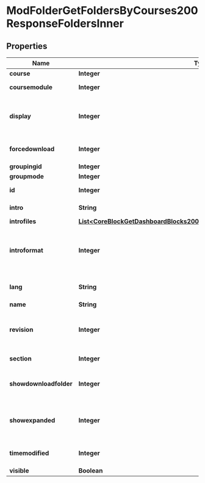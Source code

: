

# ModFolderGetFoldersByCourses200ResponseFoldersInner


## Properties

| Name | Type | Description | Notes |
|------------ | ------------- | ------------- | -------------|
|**course** | **Integer** | Course id |  [optional] |
|**coursemodule** | **Integer** | Course module id |  [optional] |
|**display** | **Integer** | Display type of folder contents on a separate page or inline |  [optional] |
|**forcedownload** | **Integer** | Whether file download is forced |  [optional] |
|**groupingid** | **Integer** | Group id |  [optional] |
|**groupmode** | **Integer** | Group mode |  [optional] |
|**id** | **Integer** | Activity instance id |  [optional] |
|**intro** | **String** | Activity introduction |  [optional] |
|**introfiles** | [**List&lt;CoreBlockGetDashboardBlocks200ResponseBlocksInnerContentsFilesInner&gt;**](CoreBlockGetDashboardBlocks200ResponseBlocksInnerContentsFilesInner.md) |  |  [optional] |
|**introformat** | **Integer** | intro format (1 &#x3D; HTML, 0 &#x3D; MOODLE, 2 &#x3D; PLAIN, or 4 &#x3D; MARKDOWN) |  [optional] |
|**lang** | **String** | Forced activity language |  [optional] |
|**name** | **String** | Activity name |  [optional] |
|**revision** | **Integer** | Incremented when after each file changes, to avoid cache |  [optional] |
|**section** | **Integer** | Course section id |  [optional] |
|**showdownloadfolder** | **Integer** | Whether to show the download folder button |  [optional] |
|**showexpanded** | **Integer** | 1 &#x3D; expanded, 0 &#x3D; collapsed for sub-folders |  [optional] |
|**timemodified** | **Integer** | Last time the folder was modified |  [optional] |
|**visible** | **Boolean** | Visible |  [optional] |



